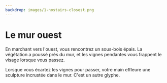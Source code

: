 ```yaml
---
backdrop: images/1-nostairs-closest.png
---
```


# Le mur ouest

En marchant vers l'ouest, vous rencontrez un sous-bois épais. La végétation a poussé près du mur, et les vignes pendantes vous frappent le visage lorsque vous passez.

Lorsque vous écartez les vignes pour passer, votre main effleure une sculpture incrustée dans le mur. C'est un autre glyphe.

<Item id="7" />

<Page url="398" instructions="Un autre casse-tête. Votre guide fournit un autre indice: '3: L'apprentissage automatique peut vous aider à prédire la prévalence de ce type d'espèces'." action="Marcher vers le sud" condition="7" />
